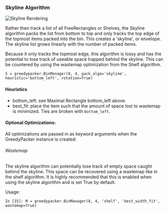 ### Skyline Algorithm

  ![Skyline Rendering](../static/skylineAlgorithm-bottom_leftHeuristic.png)

  Rather then track a list of all FreeRectangles or Shelves, the Skyline
  algorithm packs the list from bottom to top and only tracks the top edge of
  the topmost items packed into the bin.  This creates a 'skyline', or
  envelope. The skyline list grows linearly with the number of packed items.

  Because it only tracks the topmost edge, this algorithm is lossy and has the
  potential to lose track of useable space trapped behind the skyline. This can
  be countered by using the wastemap optimization from the Shelf algorithm.

  ```
  S = greedypacker.BinManager(8, 4, pack_algo='skyline', heuristic='bottom_left', rotation=True)
  ```

#### Heuristics
* bottom_left:
  see Maximal Rectangle bottom_left above.
* best_fit:
  place the item such that the amount of space lost to wastemap
  is minimized. Ties are broken with `bottom_left`.

#### Optional Optimizations:

All optimizations are passed in as keyword arguments when the GreedyPacker
instance is created:

###### Wastemap
The skyline algorithm can potentially lose track of empty space caught behind the
skyline. This space can be recovered using a wastemap like in the shelf algorithm.
It is highly recommended that this is enabled when using the skyline algorithm and
is set True by default. 

Usage:
```
In [15]: M = greedypacker.BinManager(8, 4, 'shelf', 'best_width_fit', wastemap=True)
```
